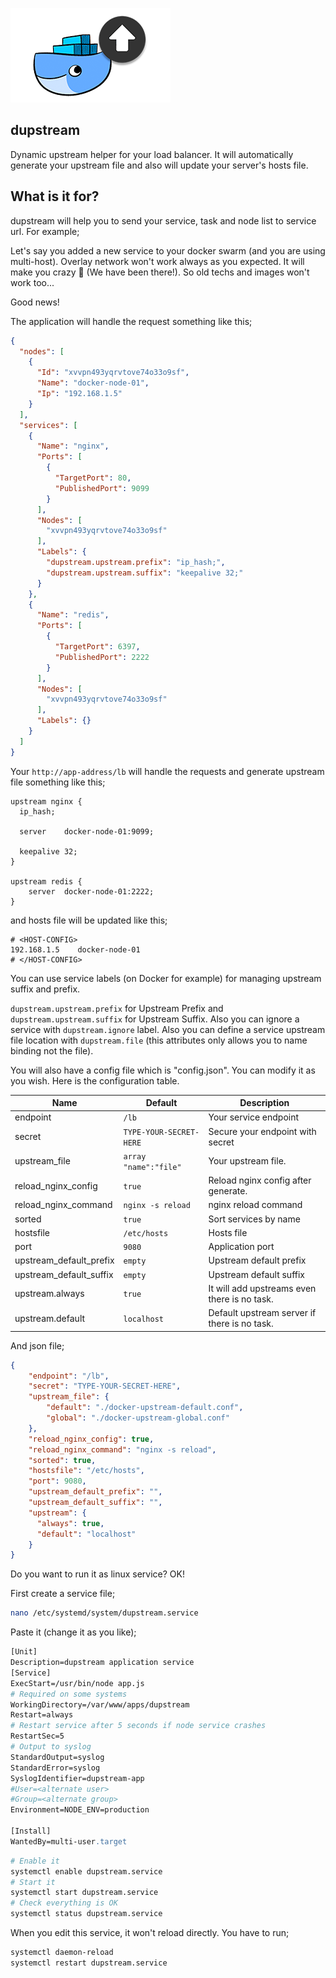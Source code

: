 ![](https://raw.githubusercontent.com/dupstream/docker/master/img/dupstream-logo-small-w.png)

## dupstream

Dynamic upstream helper for your load balancer. It will automatically generate your upstream file and also will update your server's hosts file.

## What is it for?

dupstream will help you to send your service, task and node list to service url. For example;

Let's say you added a new service to your docker swarm (and you are using multi-host). Overlay network won't work always as you expected. It will make you crazy 🙂 (We have been there!). So old techs and images won't work too... 

Good news!

The application will handle the request something like this;

```json
{
  "nodes": [
    {
      "Id": "xvvpn493yqrvtove74o33o9sf",
      "Name": "docker-node-01",
      "Ip": "192.168.1.5"
    }
  ],
  "services": [
    {
      "Name": "nginx",
      "Ports": [
        {
          "TargetPort": 80,
          "PublishedPort": 9099
        }
      ],
      "Nodes": [
        "xvvpn493yqrvtove74o33o9sf"
      ],
      "Labels": {
        "dupstream.upstream.prefix": "ip_hash;",
        "dupstream.upstream.suffix": "keepalive 32;"
      }
    },
    {
      "Name": "redis",
      "Ports": [
        {
          "TargetPort": 6397,
          "PublishedPort": 2222
        }
      ],
      "Nodes": [
        "xvvpn493yqrvtove74o33o9sf"
      ],
      "Labels": {}
    }
  ]
}
```

Your `http://app-address/lb` will handle the requests and generate upstream file something like this;

```
upstream nginx {
  ip_hash;

  server	docker-node-01:9099;

  keepalive 32;
}

upstream redis {
    server	docker-node-01:2222;
}
```

and hosts file will be updated like this;

```
# <HOST-CONFIG>
192.168.1.5    docker-node-01
# </HOST-CONFIG>
```

You can use service labels (on Docker for example) for managing upstream suffix and prefix.

`dupstream.upstream.prefix` for Upstream Prefix and `dupstream.upstream.suffix` for Upstream Suffix. Also you can ignore a service with `dupstream.ignore` label. Also you can define a service upstream file location with `dupstream.file` (this attributes only allows you to name binding not the file).

You will also have a config file which is "config.json". You can modify it as you wish. Here is the configuration table.

|Name|Default|Description|
|----|-------|-----------|
|endpoint|`/lb`|Your service endpoint|
|secret|`TYPE-YOUR-SECRET-HERE`|Secure your endpoint with secret|
|upstream_file|`array "name":"file"`|Your upstream file.|
|reload_nginx_config|`true`|Reload nginx config after generate.|
|reload_nginx_command|`nginx -s reload`|nginx reload command|
|sorted|`true`|Sort services by name|
|hostsfile|`/etc/hosts`|Hosts file|
|port|`9080`|Application port|
|upstream_default_prefix|`empty`|Upstream default prefix|
|upstream_default_suffix|`empty`|Upstream default suffix|
|upstream.always|`true`|It will add upstreams even there is no task.|
|upstream.default|`localhost`|Default upstream server if there is no task.|

And json file;

```json
{
    "endpoint": "/lb",
    "secret": "TYPE-YOUR-SECRET-HERE",
    "upstream_file": {
        "default": "./docker-upstream-default.conf",
        "global": "./docker-upstream-global.conf"
    },
    "reload_nginx_config": true,
    "reload_nginx_command": "nginx -s reload",
    "sorted": true,
    "hostsfile": "/etc/hosts",
    "port": 9080,
    "upstream_default_prefix": "",
    "upstream_default_suffix": "",
    "upstream": {
      "always": true,
      "default": "localhost"
    }
}
```

Do you want to run it as linux service? OK!

First create a service file;

```sh
nano /etc/systemd/system/dupstream.service
```

Paste it (change it as you like);

```apache
[Unit]
Description=dupstream application service
[Service]
ExecStart=/usr/bin/node app.js
# Required on some systems
WorkingDirectory=/var/www/apps/dupstream
Restart=always
# Restart service after 5 seconds if node service crashes
RestartSec=5
# Output to syslog
StandardOutput=syslog
StandardError=syslog
SyslogIdentifier=dupstream-app
#User=<alternate user>
#Group=<alternate group>
Environment=NODE_ENV=production

[Install]
WantedBy=multi-user.target
```

```sh
# Enable it
systemctl enable dupstream.service
# Start it
systemctl start dupstream.service
# Check everything is OK
systemctl status dupstream.service
```

When you edit this service, it won't reload directly. You have to run;

```sh
systemctl daemon-reload
systemctl restart dupstream.service
```
